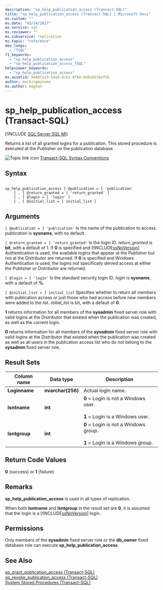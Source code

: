 ```yaml
---
description: "sp_help_publication_access (Transact-SQL)"
title: "sp_help_publication_access (Transact-SQL) | Microsoft Docs"
ms.custom: ""
ms.date: "03/14/2017"
ms.service: sql
ms.reviewer: ""
ms.subservice: replication
ms.topic: "reference"
dev_langs: 
  - "TSQL"
f1_keywords: 
  - "sp_help_publication_access"
  - "sp_help_publication_access_TSQL"
helpviewer_keywords: 
  - "sp_help_publication_access"
ms.assetid: 9408fa13-54a0-4cb1-8fb0-845e5536ef50
author: markingmyname
ms.author: maghan
---
```

# sp_help_publication_access (Transact-SQL)
[!INCLUDE [SQL Server SQL MI](../../includes/applies-to-version/sql-asdbmi.md)]

  Returns a list of all granted logins for a publication. This stored procedure is executed at the Publisher on the publication database.  
  
 ![Topic link icon](../../database-engine/configure-windows/media/topic-link.gif "Topic link icon") [Transact-SQL Syntax Conventions](../../t-sql/language-elements/transact-sql-syntax-conventions-transact-sql.md)  
  
## Syntax  
  
```  
  
sp_help_publication_access [ @publication = ] 'publication'  
    [ , [ @return_granted = ] 'return_granted' ]   
    [ , [ @login = ] 'login' ]  
    [ , [ @initial_list = ] initial_list ]  
```  
  
## Arguments  
`[ @publication = ] 'publication'`
 Is the name of the publication to access. *publication* is **sysname**, with no default.  
  
`[ @return_granted = ] 'return_granted'`
 Is the login ID. *return_granted* is **bit**, with a default of 1. If **0** is specified and [!INCLUDE[ssNoVersion](../../includes/ssnoversion-md.md)] Authentication is used, the available logins that appear at the Publisher but not at the Distributor are returned. If **0** is specified and Windows Authentication is used, the logins not specifically denied access at either the Publisher or Distributor are returned.  
  
`[ @login = ] 'login'`
 Is the standard security login ID. *login* is **sysname**, with a default of **%**.  
  
`[ @initial_list = ] initial_list`
 Specifies whether to return all members with publication access or just those who had access before new members were added to the list. *initial_list* is bit, with a default of **0**.  
  
 **1** returns information for all members of the **sysadmin** fixed server role with valid logins at the Distributor that existed when the publication was created, as well as the current login.  
  
 **0** returns information for all members of the **sysadmin** fixed server role with valid logins at the Distributor that existed when the publication was created as well as all users in the publication access list who do not belong to the **sysadmin** fixed server role.  
  
## Result Sets  
  
|Column name|Data type|Description|  
|-----------------|---------------|-----------------|  
|**Loginname**|**nvarchar(256)**|Actual login name.|  
|**Isntname**|**int**|**0** = Login is not a Windows user.<br /><br /> **1** = Login is a Windows user.|  
|**Isntgroup**|**int**|**0** = Login is not a Windows group.<br /><br /> **1** = Login is a Windows group.|  
  
## Return Code Values  
 **0** (success) or **1** (failure)  
  
## Remarks  
 **sp_help_publication_access** is used in all types of replication.  
  
 When both **Isntname** and **Isntgroup** in the result set are **0**, it is assumed that the login is a [!INCLUDE[ssNoVersion](../../includes/ssnoversion-md.md)] login.  
  
## Permissions  
 Only members of the **sysadmin** fixed server role or the **db_owner** fixed database role can execute **sp_help_publication_access**.  
  
## See Also  
 [sp_grant_publication_access &#40;Transact-SQL&#41;](../../relational-databases/system-stored-procedures/sp-grant-publication-access-transact-sql.md)   
 [sp_revoke_publication_access &#40;Transact-SQL&#41;](../../relational-databases/system-stored-procedures/sp-revoke-publication-access-transact-sql.md)   
 [System Stored Procedures &#40;Transact-SQL&#41;](../../relational-databases/system-stored-procedures/system-stored-procedures-transact-sql.md)  
  
  
